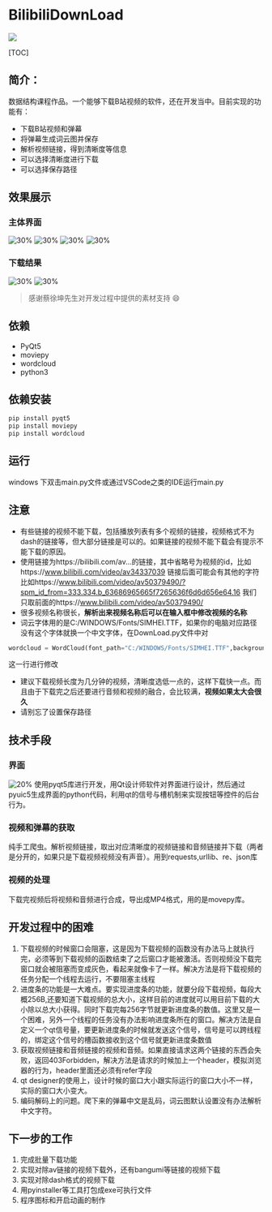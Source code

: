 # BilibiliDownLoad
![](./resources/timg.jpeg)

[TOC]

## 简介：

数据结构课程作品。一个能够下载B站视频的软件，还在开发当中。目前实现的功能有：
* 下载B站视频和弹幕
* 将弹幕生成词云图并保存
* 解析视频链接，得到清晰度等信息
* 可以选择清晰度进行下载
* 可以选择保存路径

## 效果展示
### 主体界面
![30%](./resources/ImageMainPage.png)
![30%](./resources/Downloading.png)
![30%](./resources/ImageDownLoad.png)
![30%](./resources/formatTransform.png)
### 下载结果
![30%](./resources/result.png)
![30%](./resources/wordcloud.png)
> 感谢蔡徐坤先生对开发过程中提供的素材支持 :smile:
## 依赖
* PyQt5
* moviepy
* wordcloud
* python3

## 依赖安装
```cmd
pip install pyqt5
pip install moviepy
pip install wordcloud
```

## 运行
windows 下双击main.py文件或通过VSCode之类的IDE运行main.py

## 注意
* 有些链接的视频不能下载，包括播放列表有多个视频的链接，视频格式不为dash的链接等，但大部分链接是可以的。如果链接的视频不能下载会有提示不能下载的原因。
* 使用链接为https://bilibili.com/av...的链接，其中省略号为视频的id，比如https://www.bilibili.com/video/av34337039 链接后面可能会有其他的字符比如https://www.bilibili.com/video/av50379490/?spm_id_from=333.334.b_63686965665f7265636f6d6d656e64.16 我们只取前面的https://www.bilibili.com/video/av50379490/
* 很多视频名称很长，**解析出来视频名称后可以在输入框中修改视频的名称**
* 词云字体用的是C:/WINDOWS/Fonts/SIMHEI.TTF，如果你的电脑对应路径没有这个字体就换一个中文字体，在DownLoad.py文件中对
```python
wordcloud = WordCloud(font_path="C:/WINDOWS/Fonts/SIMHEI.TTF",background_color="white",width=1000, height=860, margin=2).generate(text)
```
这一行进行修改
* 建议下载视频长度为几分钟的视频，清晰度选低一点的，这样下载快一点。而且由于下载完之后还要进行音频和视频的融合，会比较满，**视频如果太大会很久**
* 请别忘了设置保存路径

## 技术手段
### 界面
![20%](./resources/ImageDesigner.png)
使用pyqt5库进行开发，用Qt设计师软件对界面进行设计，然后通过pyuic5生成界面的python代码，利用qt的信号与槽机制来实现按钮等控件的后台行为。
### 视频和弹幕的获取
纯手工爬虫。解析视频链接，取出对应清晰度的视频链接和音频链接并下载（两者是分开的，如果只是下载视频视频没有声音）。用到requests,urllib、re、json库
### 视频的处理
下载完视频后将视频和音频进行合成，导出成MP4格式，用的是movepy库。

## 开发过程中的困难
1. 下载视频的时候窗口会阻塞，这是因为下载视频的函数没有办法马上就执行完，必须等到下载视频的函数结束了之后窗口才能被激活。否则视频没下载完窗口就会被阻塞而变成灰色，看起来就像卡了一样。解决方法是将下载视频的任务分配一个线程去运行，不要阻塞主线程
2. 进度条的功能是一大难点。要实现进度条的功能，就要分段下载视频，每段大概256B,还要知道下载视频的总大小，这样目前的进度就可以用目前下载的大小除以总大小获得。同时下载完每256字节就更新进度条的数值。这里又是一个困难，另外一个线程的任务没有办法影响进度条所在的窗口。解决方法是自定义一个qt信号量，要更新进度条的时候就发送这个信号，信号是可以跨线程的，绑定这个信号的槽函数接收到这个信号就更新进度条数值
3. 获取视频链接和音频链接的视频和音频。如果直接请求这两个链接的东西会失败，返回403Forbidden，解决方法是请求的时候加上一个header，模拟浏览器的行为，header里面还必须有refer字段
4. qt designer的使用上，设计时候的窗口大小跟实际运行的窗口大小不一样，实际的窗口大小变大。
5. 编码解码上的问题。爬下来的弹幕中文是乱码，词云图默认设置没有办法解析中文字符。

## 下一步的工作
1. 完成批量下载功能
2. 实现对除av链接的视频下载外，还有bangumi等链接的视频下载
3. 实现对除dash格式的视频下载
4. 用pyinstaller等工具打包成exe可执行文件
5. 程序图标和开启动画的制作
